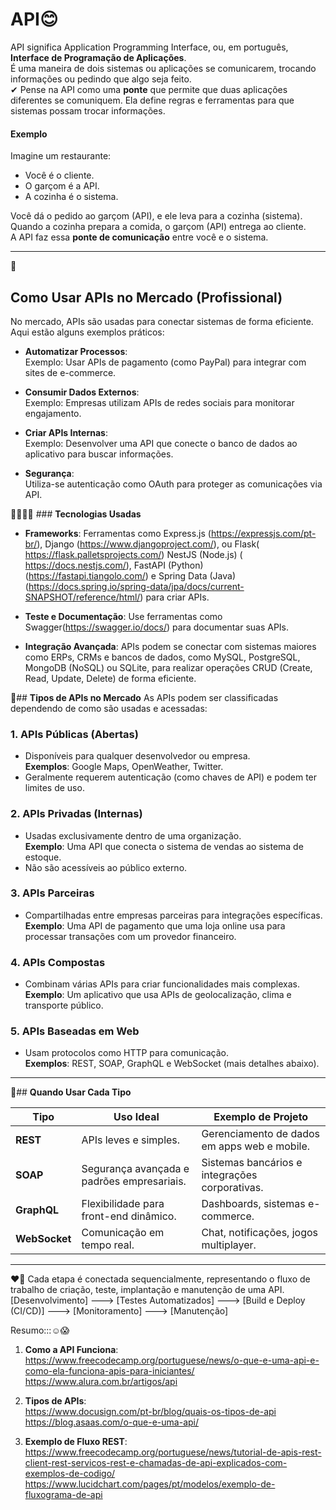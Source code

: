 
# API😊 

API significa Application Programming Interface, ou, em português, **Interface de Programação de Aplicações**.  
É uma maneira de dois sistemas ou aplicações se comunicarem, trocando informações ou pedindo que algo seja feito.  
✔
Pense na API como uma **ponte** que permite que duas aplicações diferentes se comuniquem. Ela define regras e ferramentas para que sistemas possam trocar informações.

#### **Exemplo**  
Imagine um restaurante:  
- Você é o cliente.  
- O garçom é a API.  
- A cozinha é o sistema.  

Você dá o pedido ao garçom (API), e ele leva para a cozinha (sistema). Quando a cozinha prepara a comida, o garçom (API) entrega ao cliente.  
A API faz essa **ponte de comunicação** entre você e o sistema.

---
👀
## **Como Usar APIs no Mercado (Profissional)**
No mercado, APIs são usadas para conectar sistemas de forma eficiente. Aqui estão alguns exemplos práticos:

- **Automatizar Processos**:  
  Exemplo: Usar APIs de pagamento (como PayPal) para integrar com sites de e-commerce.

- **Consumir Dados Externos**:  
  Exemplo: Empresas utilizam APIs de redes sociais para monitorar engajamento.

- **Criar APIs Internas**:  
  Exemplo: Desenvolver uma API que conecte o banco de dados ao aplicativo para buscar informações.

- **Segurança**:  
  Utiliza-se autenticação como OAuth para proteger as comunicações via API.
  
👨‍💻👩‍💻 ### **Tecnologias Usadas**
- **Frameworks**: Ferramentas como Express.js (https://expressjs.com/pt-br/), Django (https://www.djangoproject.com/), ou Flask( https://flask.palletsprojects.com/) NestJS (Node.js) ( https://docs.nestjs.com/), FastAPI (Python) (https://fastapi.tiangolo.com/) e Spring Data (Java) (https://docs.spring.io/spring-data/jpa/docs/current-SNAPSHOT/reference/html/)  para criar APIs.
  
- **Teste e Documentação**: Use ferramentas como Swagger(https://swagger.io/docs/) para documentar suas APIs.
  
- **Integração Avançada**: APIs podem se conectar com sistemas maiores como ERPs, CRMs e bancos de dados, como MySQL, PostgreSQL, MongoDB (NoSQL) ou SQLite, para realizar operações CRUD (Create, Read, Update, Delete) de forma eficiente.
  
🚗## **Tipos de APIs no Mercado**
As APIs podem ser classificadas dependendo de como são usadas e acessadas:

### **1. APIs Públicas (Abertas)**  
- Disponíveis para qualquer desenvolvedor ou empresa.  
  **Exemplos**: Google Maps, OpenWeather, Twitter.  
- Geralmente requerem autenticação (como chaves de API) e podem ter limites de uso.

### **2. APIs Privadas (Internas)**  
- Usadas exclusivamente dentro de uma organização.  
  **Exemplo**: Uma API que conecta o sistema de vendas ao sistema de estoque.  
- Não são acessíveis ao público externo.

### **3. APIs Parceiras**  
- Compartilhadas entre empresas parceiras para integrações específicas.  
  **Exemplo**: Uma API de pagamento que uma loja online usa para processar transações com um provedor financeiro.

### **4. APIs Compostas**  
- Combinam várias APIs para criar funcionalidades mais complexas.  
  **Exemplo**: Um aplicativo que usa APIs de geolocalização, clima e transporte público.

### **5. APIs Baseadas em Web**  
- Usam protocolos como HTTP para comunicação.  
  **Exemplos**: REST, SOAP, GraphQL e WebSocket (mais detalhes abaixo).

---
🚀## **Quando Usar Cada Tipo**

| **Tipo**     | **Uso Ideal**                                               | **Exemplo de Projeto**                            |
|--------------|-------------------------------------------------------------|--------------------------------------------------|
| **REST**     | APIs leves e simples.                                        | Gerenciamento de dados em apps web e mobile.     |
| **SOAP**     | Segurança avançada e padrões empresariais.                   | Sistemas bancários e integrações corporativas.   |
| **GraphQL**  | Flexibilidade para front-end dinâmico.                       | Dashboards, sistemas e-commerce.                |
| **WebSocket**| Comunicação em tempo real.                                   | Chat, notificações, jogos multiplayer.          |

---
❤💜 Cada etapa é conectada sequencialmente, representando o fluxo de trabalho de criação, teste, implantação e manutenção de uma API.
[Desenvolvimento] ---> [Testes Automatizados] ---> [Build e Deploy (CI/CD)] ---> [Monitoramento] ---> [Manutenção]

Resumo:::☺😱
1. **Como a API Funciona**:  
https://www.freecodecamp.org/portuguese/news/o-que-e-uma-api-e-como-ela-funciona-apis-para-iniciantes/
https://www.alura.com.br/artigos/api

3. **Tipos de APIs**:  
https://www.docusign.com/pt-br/blog/quais-os-tipos-de-api
https://blog.asaas.com/o-que-e-uma-api/

5. **Exemplo de Fluxo REST**:  
https://www.freecodecamp.org/portuguese/news/tutorial-de-apis-rest-client-rest-servicos-rest-e-chamadas-de-api-explicados-com-exemplos-de-codigo/
https://www.lucidchart.com/pages/pt/modelos/exemplo-de-fluxograma-de-api




